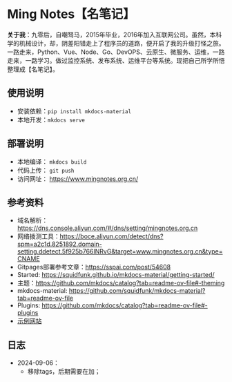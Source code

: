 # Ming Notes【名笔记】
**关于我**：九零后，自嘲驽马，2015年毕业，2016年加入互联网公司。虽然，本科学的机械设计，却，阴差阳错走上了程序员的道路，便开启了我的升级打怪之旅。一路走来，Python、Vue、Node、Go、DevOPS、云原生、微服务、运维，一路走来，一路学习。做过监控系统、发布系统、运维平台等系统。现把自己所学所悟整理成【名笔记】。


## 使用说明
 - 安装依赖：`pip install mkdocs-material`
 - 本地开发：`mkdocs serve`

## 部署说明
- 本地编译： `mkdocs build`
- 代码上传： `git push`
- 访问网址： https://www.mingnotes.org.cn/

## 参考资料
- 域名解析：https://dns.console.aliyun.com/#/dns/setting/mingnotes.org.cn
- 网络拨测工具：https://boce.aliyun.com/detect/dns?spm=a2c1d.8251892.domain-setting.ddetect.5f925b766INRvG&target=www.mingnotes.org.cn&type=CNAME
- Gitpages部署参考文章：https://sspai.com/post/54608
- Started: https://squidfunk.github.io/mkdocs-material/getting-started/
- 主题：https://github.com/mkdocs/catalog?tab=readme-ov-file#-theming
- mkdocs-material: https://github.com/squidfunk/mkdocs-material?tab=readme-ov-file
- Plugins: https://github.com/mkdocs/catalog?tab=readme-ov-file#-plugins
- [示例网站](https://derrors.github.io/)

## 日志
- 2024-09-06：
  - 移除tags，后期需要在加；